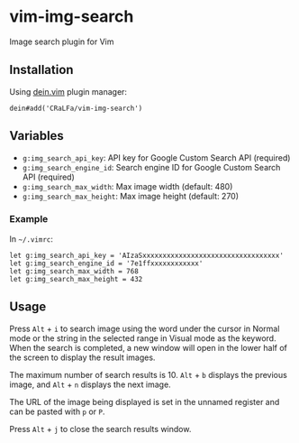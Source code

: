# vim-img-search

Image search plugin for Vim

## Installation

Using [dein.vim](https://github.com/Shougo/dein.vim) plugin manager:

```vim
dein#add('CRaLFa/vim-img-search')
```

## Variables

* `g:img_search_api_key`: API key for Google Custom Search API (required)
* `g:img_search_engine_id`: Search engine ID for Google Custom Search API (required)
* `g:img_search_max_width`: Max image width (default: 480)
* `g:img_search_max_height`: Max image height (default: 270)

### Example

In `~/.vimrc`:

```vim
let g:img_search_api_key = 'AIzaSxxxxxxxxxxxxxxxxxxxxxxxxxxxxxxxxxx'
let g:img_search_engine_id = '7e1ffxxxxxxxxxxxx'
let g:img_search_max_width = 768
let g:img_search_max_height = 432
```

## Usage

Press `Alt` + `i` to search image using the word under the cursor in Normal mode or the string in the selected range in Visual mode as the keyword.
When the search is completed, a new window will open in the lower half of the screen to display the result images.

The maximum number of search results is 10.
`Alt` + `b` displays the previous image, and `Alt` + `n` displays the next image.

The URL of the image being displayed is set in the unnamed register and can be pasted with `p` or `P`.

Press `Alt` + `j` to close the search results window.
